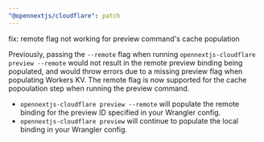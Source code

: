```yaml
---
"@opennextjs/cloudflare": patch
---
```


fix: remote flag not working for preview command's cache population

Previously, passing the `--remote` flag when running `opennextjs-cloudflare preview --remote` would not result in the remote preview binding being populated, and would throw errors due to a missing preview flag when populating Workers KV. The remote flag is now supported for the cache popoulation step when running the preview command.

- `opennextjs-cloudflare preview --remote` will populate the remote binding for the preview ID specified in your Wrangler config.
- `opennextjs-cloudflare preview` will continue to populate the local binding in your Wrangler config.
